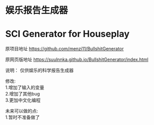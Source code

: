 # 娱乐报告生成器
# SCI Generator for Houseplay

原项目地址 https://github.com/menzi11/BullshitGenerator

原网页版地址 https://suulnnka.github.io/BullshitGenerator/index.html

说明：
仅供娱乐的科学报告生成器

修改:  
1.增加了输入的变量  
2.增加了其他bug  
3.更加中文化编程  

未来可以做的点:  
1.暂时不准备做了
